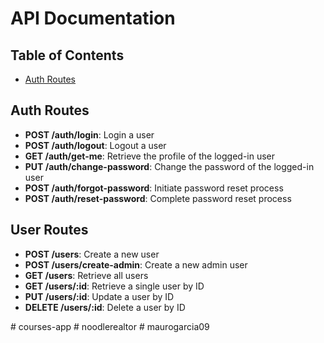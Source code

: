 # API Documentation



## Table of Contents
- [Auth Routes](#auth-routes)


## Auth Routes
- **POST /auth/login**: Login a user
- **POST /auth/logout**: Logout a user
- **GET /auth/get-me**: Retrieve the profile of the logged-in user
- **PUT /auth/change-password**: Change the password of the logged-in user
- **POST /auth/forgot-password**: Initiate password reset process
- **POST /auth/reset-password**: Complete password reset process

## User Routes
- **POST /users**: Create a new user
- **POST /users/create-admin**: Create a new admin user
- **GET /users**: Retrieve all users
- **GET /users/:id**: Retrieve a single user by ID
- **PUT /users/:id**: Update a user by ID
- **DELETE /users/:id**: Delete a user by ID


#   c o u r s e s - a p p  
 #   n o o d l e r e a l t o r  
 #   m a u r o g a r c i a 0 9  
 